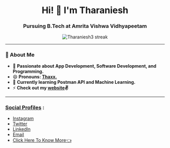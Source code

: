 <h1 align="center">Hi! 👋 I'm Tharaniesh</h1>
<h3 align="center">Pursuing B.Tech at Amrita Vishwa Vidhyapeetam</h3>

<p align="center">
    <img src="https://github-readme-streak-stats.herokuapp.com/?user=Tharaniesh3&theme=midnight-purple&hide_border=true&border=DD0404&ring=00DDCF&background=000000&stroke=00DDAA&fire=DD08DC&currStreakNum=DD0202" alt="Tharaniesh3 streak" />
</p>

---

### 🚀 About Me
- 🔭 **Passionate about App Development, Software Development, and Programming.**
- 😄 **Pronouns: <u>Thaxx.</u>**
- 🔮 **Currently learning Postman API and Machine Learning.**
- ⚡ **Check out my [website](https://tharaniesh.netlify.app/)✌️**

---

### <u>Social Profiles</u> :
- [Instagram](https://www.instagram.com/__thaxx__/)
- [Twitter](https://twitter.com/_Tharaniesh_)
- [LinkedIn](https://www.linkedin.com/in/tharaniesh-p-r-1429a3171/)
- [Email](mailto:tharaniesh3@gmail.com)
- [Click Here To Know More👈](https://tharaniesh.netlify.app/)
